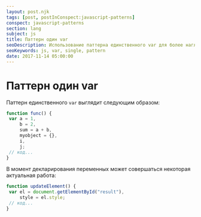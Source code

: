 ```yaml
---
layout: post.njk
tags: [post, postInConspect:javascript-patterns]
conspect: javascript-patterns
section: lang
subject: js
title: Паттерн один var
seoDescription: Использование паттерна единственного var для более наглядного и менее многословного объявления переменных.
seoKeywords: js, var, single, pattern
date: 2017-11-14 05:00:00
---
```

# Паттерн один var

Паттерн единственного `var` выглядит следующим образом:

```js
function func() {
 var a = 1,
     b = 2,
     sum = a + b,
     myobject = {},
     i,
     j;
 // код...
}
```

В момент декларирования переменных может совершаться некоторая актуальная работа:

```js
function updateElement() {
 var el = document.getElementById("result"),
     style = el.style;
 // код...
}
```